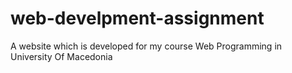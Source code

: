 # web-develpment-assignment
A website which is developed for my course Web Programming in University Of Macedonia
